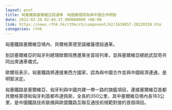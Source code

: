 ```yaml
---
layout: post
title: 匈塞鐵路塞爾維亞段通車　匈國總理認為與中國合作明智
date: 2022-03-20 02:04:37.000000000 +08:00
link: https://news.rthk.hk/rthk/ch/component/k2/1639857-20220320.htm
categories: rthk
---
```


匈塞鐵路塞爾維亞境內、貝爾格萊德至諾維薩德段通車。

到訪塞爾維亞的匈牙利總理歐爾班應邀乘坐首班列車，並與塞爾維亞總統武契奇共同出席通車儀式。

歐爾班表示，匈塞鐵路將連接東西方國家，認為與中國合作並與中國經濟連通，是明智決定。

匈塞鐵路是塞爾維亞、匈牙利與中國共建一帶一路的旗艦項目，連接塞爾維亞首都貝爾格萊德和匈牙利首都布達佩斯，全長約350公里，其中塞爾維亞境內長183公里，是中國鐵路技術裝備與歐盟鐵路互聯互通技術規範對接的首個項目。
